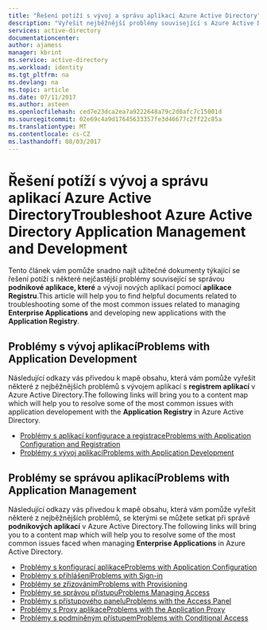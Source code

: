```yaml
---
title: "Řešení potíží s vývoj a správu aplikací Azure Active Directory"
description: "Vyřešit nejběžnější problémy související s Azure Active Directory aplikace správu a vývoj"
services: active-directory
documentationcenter: 
author: ajamess
manager: kbrint
ms.service: active-directory
ms.workload: identity
ms.tgt_pltfrm: na
ms.devlang: na
ms.topic: article
ms.date: 07/11/2017
ms.author: asteen
ms.openlocfilehash: ced7e23dca2ea7a9222648a79c2d0afc7c15001d
ms.sourcegitcommit: 02e69c4a9d17645633357fe3d46677c2ff22c85a
ms.translationtype: MT
ms.contentlocale: cs-CZ
ms.lasthandoff: 08/03/2017
---
```

# <a name="troubleshoot-azure-active-directory-application-management-and-development"></a><span data-ttu-id="1120c-103">Řešení potíží s vývoj a správu aplikací Azure Active Directory</span><span class="sxs-lookup"><span data-stu-id="1120c-103">Troubleshoot Azure Active Directory Application Management and Development</span></span>
<span data-ttu-id="1120c-104">Tento článek vám pomůže snadno najít užitečné dokumenty týkající se řešení potíží s některé nejčastější problémy související se správou **podnikové aplikace, které** a vývoji nových aplikací pomocí **aplikace Registru**.</span><span class="sxs-lookup"><span data-stu-id="1120c-104">This article will help you to find helpful documents related to troubleshooting some of the most common issues related to managing **Enterprise Applications** and developing new applications with the **Application Registry**.</span></span>

## <a name="problems-with-application-development"></a><span data-ttu-id="1120c-105">Problémy s vývoj aplikací</span><span class="sxs-lookup"><span data-stu-id="1120c-105">Problems with Application Development</span></span>
<span data-ttu-id="1120c-106">Následující odkazy vás přivedou k mapě obsahu, která vám pomůže vyřešit některé z nejběžnějších problémů s vývojem aplikací s **registrem aplikací** v Azure Active Directory.</span><span class="sxs-lookup"><span data-stu-id="1120c-106">The following links will bring you to a content map which will help you to resolve some of the most common issues with application developement with the **Application Registry** in Azure Active Directory.</span></span>

* [<span data-ttu-id="1120c-107">Problémy s aplikací konfigurace a registrace</span><span class="sxs-lookup"><span data-stu-id="1120c-107">Problems with Application Configuration and Registration</span></span>](active-directory-application-dev-config-content-map.md)
* [<span data-ttu-id="1120c-108">Problémy s vývoj aplikací</span><span class="sxs-lookup"><span data-stu-id="1120c-108">Problems with Application Development</span></span>](active-directory-application-dev-development-content-map.md)

## <a name="problems-with-application-management"></a><span data-ttu-id="1120c-109">Problémy se správou aplikací</span><span class="sxs-lookup"><span data-stu-id="1120c-109">Problems with Application Management</span></span>
<span data-ttu-id="1120c-110">Následující odkazy vás přivedou k mapě obsahu, která vám pomůže vyřešit některé z nejběžnějších problémů, se kterými se můžete setkat při správě **podnikových aplikací** v Azure Active Directory.</span><span class="sxs-lookup"><span data-stu-id="1120c-110">The following links will bring you to a content map which will help you to resolve some of the most common issues faced when managing **Enterprise Applications** in Azure Active Directory.</span></span>

* [<span data-ttu-id="1120c-111">Problémy s konfigurací aplikace</span><span class="sxs-lookup"><span data-stu-id="1120c-111">Problems with Application Configuration</span></span>](active-directory-application-config-content-map.md)
* [<span data-ttu-id="1120c-112">Problémy s přihlášení</span><span class="sxs-lookup"><span data-stu-id="1120c-112">Problems with Sign-in</span></span>](active-directory-application-sign-in-content-map.md)
* [<span data-ttu-id="1120c-113">Problémy se zřizováním</span><span class="sxs-lookup"><span data-stu-id="1120c-113">Problems with Provisioning</span></span>](active-directory-application-provisioning-content-map.md)
* [<span data-ttu-id="1120c-114">Problémy se správou přístupu</span><span class="sxs-lookup"><span data-stu-id="1120c-114">Problems Managing Access</span></span>](active-directory-application-access-content-map.md)
* [<span data-ttu-id="1120c-115">Problémy s přístupového panelu</span><span class="sxs-lookup"><span data-stu-id="1120c-115">Problems with the Access Panel</span></span>](active-directory-application-access-panel-content-map.md)
* [<span data-ttu-id="1120c-116">Problémy s Proxy aplikace</span><span class="sxs-lookup"><span data-stu-id="1120c-116">Problems with the Application Proxy</span></span>](active-directory-application-proxy-content-map.md)
* [<span data-ttu-id="1120c-117">Problémy s podmíněným přístupem</span><span class="sxs-lookup"><span data-stu-id="1120c-117">Problems with Conditional Access</span></span>](active-directory-application-conditional-access-content-map.md)

